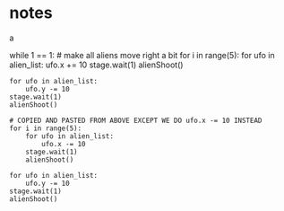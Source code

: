 # notes
a

while 1 == 1:
    # make all aliens move right a bit
    for i in range(5):
        for ufo in alien_list:
            ufo.x += 10
        stage.wait(1)
        alienShoot()
    
    for ufo in alien_list:
        ufo.y -= 10
    stage.wait(1)
    alienShoot()
    
    # COPIED AND PASTED FROM ABOVE EXCEPT WE DO ufo.x -= 10 INSTEAD
    for i in range(5):
        for ufo in alien_list:
            ufo.x -= 10
        stage.wait(1)
        alienShoot()
    
    for ufo in alien_list:
        ufo.y -= 10
    stage.wait(1)
    alienShoot()

